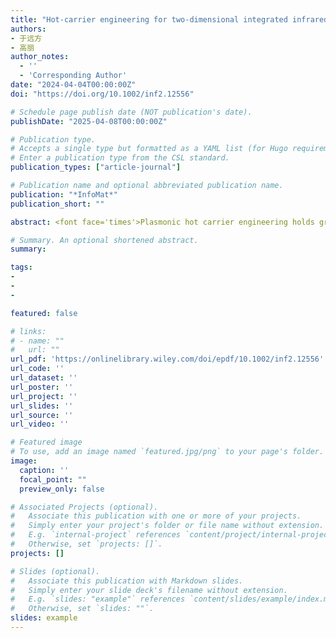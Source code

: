 ```yaml
---
title: "Hot-carrier engineering for two-dimensional integrated infrared optoelectronics"
authors:
- 于远方
- 高丽
author_notes:
  - ''
  - 'Corresponding Author'
date: "2024-04-04T00:00:00Z"
doi: "https://doi.org/10.1002/inf2.12556"

# Schedule page publish date (NOT publication's date).
publishDate: "2025-04-08T00:00:00Z"

# Publication type.
# Accepts a single type but formatted as a YAML list (for Hugo requirements).
# Enter a publication type from the CSL standard.
publication_types: ["article-journal"]

# Publication name and optional abbreviated publication name.
publication: "*InfoMat*"
publication_short: ""

abstract: <font face='times'>Plasmonic hot carrier engineering holds great promise for advanced infrared optoelectronic devices. The process of hot carrier transfer has the potential to surpass the spectral limitations of semiconductors, enabling detection of sub-bandgap infrared photons. By harvesting hot carriers prior to thermalization, energy dissipation is minimized, leading to highly efficient photoelectric conversion. Distinguished from conventional band-edge carriers, the ultrafast interfacial transfer and ballistic transport of hot carriers present unprecedented opportunities for high-speed photoelectric conversion. However, a complete description on the underlying mechanism of hot-carrier infrared optoelectronic device is still lacking, and the utilization of this strategy for tailoring infrared response is in its early stages. This review aims to provide a comprehensive overview of the generation, transfer and transport dynamics of hot carriers. Basic principles of hot-carrier conversion in heterostructures are discussed in detail. In addition, progresses of two-dimensional (2D) infrared hot-carrier optoelectronic devices are summarized, with a specific emphasis on photodetectors, solar cells, light-emitting devices and novel functionalities through hot-carrier engineering. Furthermore, challenges and prospects of hot-carrier device towards infrared applications are highlighted.</font>

# Summary. An optional shortened abstract.
summary: 

tags:
- 
- 
- 

featured: false

# links:
# - name: ""
#   url: ""
url_pdf: 'https://onlinelibrary.wiley.com/doi/epdf/10.1002/inf2.12556'
url_code: ''
url_dataset: ''
url_poster: ''
url_project: ''
url_slides: ''
url_source: ''
url_video: ''

# Featured image
# To use, add an image named `featured.jpg/png` to your page's folder. 
image:
  caption: ''
  focal_point: ""
  preview_only: false

# Associated Projects (optional).
#   Associate this publication with one or more of your projects.
#   Simply enter your project's folder or file name without extension.
#   E.g. `internal-project` references `content/project/internal-project/index.md`.
#   Otherwise, set `projects: []`.
projects: []

# Slides (optional).
#   Associate this publication with Markdown slides.
#   Simply enter your slide deck's filename without extension.
#   E.g. `slides: "example"` references `content/slides/example/index.md`.
#   Otherwise, set `slides: ""`.
slides: example
---
```

